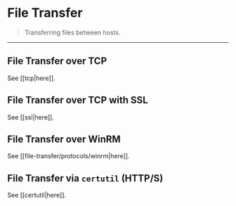 # File Transfer

> Transferring files between hosts.

---

## File Transfer over TCP

See [[tcp|here]].

## File Transfer over TCP with SSL

See [[ssl|here]].

## File Transfer over WinRM

See [[file-transfer/protocols/winrm|here]].

## File Transfer via `certutil` (HTTP/S)

See [[certutil|here]].
